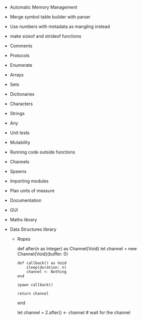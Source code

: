 - Automatic Memory Management

- Merge symbol table builder with parser
- Use numbers with metadata as mangling instead

- make sizeof and strideof functions

- Comments
- Protocols
- Enumerate
- Arrays
- Sets
- Dictionaries
- Characters
- Strings
- Any

- Unit tests
- Mutability
- Running code outside functions
- Channels
- Spawns
- Importing modules
- Plan units of measure
- Documentation
- GUI

- Maths library

- Data Structures library
  - Ropes


    def after(n as Integer) as Channel{Void}
        let channel = new Channel{Void}(buffer: 0)
    
        def callback() as Void
            sleep(duration: n)
            channel <- Nothing
        end
    
        spawn callback()
    
        return channel
    end
    
    let channel = 2.after()
    <- channel  # wait for the channel
